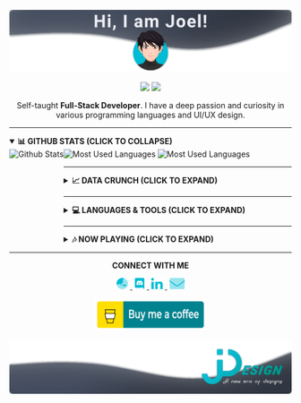 [![JDesign](https://raw.githubusercontent.com/JDesignEra/JDesignEra/master/assets/headers/intro-header-v2.png)](https://jdesignera.com)

<p align="center">
  <img src="https://img.shields.io/badge/Pronoun-He%20%2F%20Him-0097A7?style=flat-square" />
  <img src="https://img.shields.io/badge/Full--Stack-Developer-0097A7?style=flat-square" />
 </p>

<p align="center">
  Self-taught <b>Full-Stack Developer</b>. I have a deep passion and curiosity in various programming languages and UI/UX design.
</p>

*****

<details open>
 <summary>
  <b>📊 GITHUB STATS (CLICK TO COLLAPSE)</b>
 </summary>
 
 <img height="178px" align="left" alt="Github Stats" title="Github Stats" src="https://github-readme-stats.jdesignera.vercel.app/api?username=JDesignEra&custom_title=GitHub Stats&title_color=88C0D0&text_color=ECEFF4&icon_color=00bcd4&bg_color=25,4C566A,2E3440&show_icons=true&border_radius=8&hide_border=true&count_private=true&include_all_commits=true&count_private=true" />
 
 <img height="179px" alt="Most Used Languages" title="Most Used Languages" src="https://github-readme-stats.jdesignera.vercel.app/api/top-langs/?username=JDesignEra&custom_title=Most Used Language&title_color=88C0D0&text_color=ECEFF4&bg_color=25,4C566A,2E3440&&border_radius=8&hide-border=true&layout=compact">
 
 <img height="179px" alt="Most Used Languages" title="Last 7 Days Languages" src="https://github-readme-stats.jdesignera.vercel.app/api/wakatime?username=JDesignEra&custom_title=Last 7 Days Languages&title_color=88C0D0&text_color=ECEFF4&bg_color=25,4C566A,2E3440&&border_radius=8&hide-border=true&layout=compact">
</details>

*****

<details>
 <summary>
  <b>📈 DATA CRUNCH (CLICK TO EXPAND)</b>
 </summary>
 
 <!--START_SECTION:waka-->
![Lines of code](https://img.shields.io/badge/From%20Hello%20World%20I%27ve%20Written-640590%20lines%20of%20code-blue)

**🐱 My GitHub Data** 

> 🏆 533 Contributions in the Year 2021
 > 
> 📦 513.1 kB Used in GitHub's Storage 
 > 
> 💼 Opted to Hire
 > 
> 📜 19 Public Repositories 
 > 
> 🔑 6 Private Repositories  
 > 
**I'm a Night 🦉** 

```text
🌞 Morning    119 commits    ██████░░░░░░░░░░░░░░░░░░░   23.52% 
🌆 Daytime    112 commits    █████░░░░░░░░░░░░░░░░░░░░   22.13% 
🌃 Evening    132 commits    ██████░░░░░░░░░░░░░░░░░░░   26.09% 
🌙 Night      143 commits    ███████░░░░░░░░░░░░░░░░░░   28.26%

```
📅 **I'm Most Productive on Saturday** 

```text
Monday       48 commits     ██░░░░░░░░░░░░░░░░░░░░░░░   9.49% 
Tuesday      30 commits     █░░░░░░░░░░░░░░░░░░░░░░░░   5.93% 
Wednesday    35 commits     █░░░░░░░░░░░░░░░░░░░░░░░░   6.92% 
Thursday     69 commits     ███░░░░░░░░░░░░░░░░░░░░░░   13.64% 
Friday       114 commits    █████░░░░░░░░░░░░░░░░░░░░   22.53% 
Saturday     145 commits    ███████░░░░░░░░░░░░░░░░░░   28.66% 
Sunday       65 commits     ███░░░░░░░░░░░░░░░░░░░░░░   12.85%

```


📊 **This Week I Spent My Time On** 

```text
💬 Programming Languages: 
No Activity Tracked This Week

🔥 Editors: 
No Activity Tracked This Week

🐱‍💻 Projects: 
No Activity Tracked This Week

```

**Timeline**

![Chart not found](https://raw.githubusercontent.com/JDesignEra/JDesignEra/master/charts/bar_graph.png) 


 Last Updated on 11/11/2021
<!--END_SECTION:waka-->
</details>

*****

<details>
  <summary>
    <b>💻 LANGUAGES & TOOLS (CLICK TO EXPAND)</b>
  </summary>

  <table>
    <tr>
      <th colspan="2">Languages</th>
    </tr>
    <tr>
      <td align="center" colspan="2">
        <img alt="HTML5" src="https://img.shields.io/badge/-HTML5-E34F26?style=for-the-badge&logoColor=fff&logo=html5" />
        <img alt="CSS3" src="https://img.shields.io/badge/-CSS3-1572B6?style=for-the-badge&logoColor=fff&logo=css3" />
        <img alt="SASS" src="https://img.shields.io/badge/-SASS-CC6699?style=for-the-badge&logoColor=fff&logo=sass" />
        <img alt="JavaScript" src="https://img.shields.io/badge/-JavaScript-c4b018?style=for-the-badge&logoColor=fff&logo=javascript" />
        <img alt="PHP" src="https://img.shields.io/badge/-PHP-777BB4?style=for-the-badge&logoColor=fff&logo=php" />
        <img alt="Java" src="https://img.shields.io/badge/-Java-007396?style=for-the-badge&logoColor=fff&logo=java" />
        <img alt="C#" src="https://img.shields.io/badge/-C%23-239120?style=for-the-badge&logoColor=fff&logo=c-sharp" />
        <img alt="Objective-C" src="https://img.shields.io/badge/-Objective--C-0070c5?style=for-the-badge&logoColor=fff&logo=apple" />
        <img alt="Swift" src="https://img.shields.io/badge/-Swift-FA7343?style=for-the-badge&logoColor=fff&logo=swift" />
        <img alt="Python" src="https://img.shields.io/badge/-Python-3776AB?style=for-the-badge&logoColor=fff&logo=python" />
        <img alt="TypeScript" src="https://img.shields.io/badge/-TypeScript-007ACC?style=for-the-badge&logoColor=fff&logo=typescript" />
      </td>
    </tr>
    <tr>
      <th>Frameworks</th>
      <th>Libraries</th>
    </tr>
    <tr>
      <td align="center">
        <img alt="Bootstrap" src="https://img.shields.io/badge/-Bootstrap-563D7C?style=for-the-badge&logoColor=fff&logo=bootstrap" />
        <img alt="Ionic" src="https://img.shields.io/badge/-Ionic-3880FF?style=for-the-badge&logoColor=fff&logo=ionic" />
        <img alt="Angular" src="https://img.shields.io/badge/-Angular-DD0031?style=for-the-badge&logoColor=fff&logo=angular" />
        <img alt="Flask" src="https://img.shields.io/badge/-Flask-000?style=for-the-badge&logoColor=fff&logo=flask" />
        <img alt="Symfony" src="https://img.shields.io/badge/-Symfony-000?style=for-the-badge&logoColor=fff&logo=symfony" />
        <img alt="React" src="https://img.shields.io/badge/-React-4eadc7?style=for-the-badge&logoColor=fff&logo=react" />
        <img alt="Next.js" src="https://img.shields.io/badge/-Next.js-000000?style=for-the-badge&logoColor=fff&logo=next.js" />
      </td>
      <td align="center">
        <img alt="jQuery" src="https://img.shields.io/badge/-jQuery-0769AD?style=for-the-badge&logoColor=fff&logo=jquery" />
      </td>
    </tr>
    <tr>
      <th>Databases</th>
      <th>Runtime</th>
    </tr>
    <tr>
      <td align="center">
        <img alt="SQLite" src="https://img.shields.io/badge/-SQLite-003B57?style=for-the-badge&logoColor=fff&logo=sqlite" />
        <img alt="SQL" src="https://img.shields.io/badge/-SQL-4479A1?style=for-the-badge&logoColor=fff&logo=mysql" />
        <img alt="Firebase" src="https://img.shields.io/badge/-Firebase-cca121?style=for-the-badge&logoColor=fff&logo=firebase" />
      </td>
      <td align="center">
        <img alt="Node.js" src="https://img.shields.io/badge/-Node.js-038c2e?style=for-the-badge&logoColor=fff&logo=node.js" />
      </td>
    </tr>
    <tr>
      <th colspan="2">Tools</th>
    </tr>
    <tr>
      <td align="center" colspan="2">
        <img alt="Visual Studio Code" src="https://img.shields.io/badge/-Visual%20Studio%20Code-007ACC?style=for-the-badge&logoColor=fff&logo=visual-studio-code" />
        <img alt="Visual Studio" src="https://img.shields.io/badge/-Visual%20Studio-5C2D91?style=for-the-badge&logoColor=fff&logo=visual-studio" />
        <img alt="Xcode" src="https://img.shields.io/badge/-Xcode-1575F9?style=for-the-badge&logoColor=fff&logo=xcode" />
        <img alt="PyCharm" src="https://img.shields.io/badge/-PyCharm-000?style=for-the-badge&logoColor=fff&logo=pycharm" />
        <img alt="Android Studio" src="https://img.shields.io/badge/-Android%20Studio-2fa866?style=for-the-badge&logoColor=fff&logo=android-studio" />
        <img alt="Eclipse IDE" src="https://img.shields.io/badge/-Eclipse%20IDE-2C2255?style=for-the-badge&logoColor=fff&logo=eclipse-ide" />
        <img alt="Adobe Photoshop" src="https://img.shields.io/badge/-Adobe%20Photoshop-31A8FF?style=for-the-badge&logoColor=fff&logo=adobe-photoshop" />
        <img alt="Adobe Illustrator" src="https://img.shields.io/badge/-Adobe%20Illustrator-FF9A00?style=for-the-badge&logoColor=fff&logo=adobe-illustrator" />
        <img alt="Sketch" src="https://img.shields.io/badge/-Sketch-dea300?style=for-the-badge&logoColor=fff&logo=sketch" />
        <img alt="GitKraken" src="https://img.shields.io/badge/-GitKraken-179287?style=for-the-badge&logoColor=fff&logo=gitkraken" />
      </td>
    </tr>
  </table>
</details>

*****

<details>
 <summary>
  <b>🎶 NOW PLAYING (CLICK TO EXPAND)</b>
 </summary>
 
 <p align="center">
  <a href="https://spotify-github-profile.vercel.app/api/view?uid=tgm.joel&redirect=true">
   <img alt="Spotify" src="https://spotify-github-profile.vercel.app/api/view?uid=tgm.joel&cover_image=true" />
  </a>
 </p>
</details>

*****

<p align="center">
  <b>CONNECT WITH ME</b>
  
  <p align="center">
    <a href="https://jdesignera.com">
     <img height="20px" alt="Website" src="https://raw.githubusercontent.com/JDesignEra/JDesignEra/master/assets/icons/globe-asia-duotone.svg" />
    </a>
    <a href="https://discordapp.com/users/156834654140235776">
     <img height="20px" alt="Discord" src="https://raw.githubusercontent.com/JDesignEra/JDesignEra/master/assets/icons/discord-brands.svg" />
    </a>
    <a href="https://www.linkedin.com/in/jdesignera">
      <img height="20px" alt="LinkedIn" src="https://raw.githubusercontent.com/JDesignEra/JDesignEra/master/assets/icons/linkedin-in-brands.svg" />
    </a>
    <a href="mailto:joel@jdesignera.com">
      <img height="20px" alt="Email" src="https://raw.githubusercontent.com/JDesignEra/JDesignEra/master/assets/icons/envelope-duotone.svg" />
    </a>
  </p>
  
  <p align="center">
   <a href="https://www.buymeacoffee.com/JDesignEra">
    <img width="200px" alt="Buy Me A Coffee" src="https://raw.githubusercontent.com/JDesignEra/JDesignEra/master/assets/buttons/bmc_coffee.gif" />
   </a>
</p>
</p>

<a href="https://jdesignera.com">
  <img src="https://raw.githubusercontent.com/JDesignEra/JDesignEra/8715c7f5a24b68e00b1da0a69ae2f450ad671e2f/assets/footers/bottom_wave_logo_footer_v2.png" />
</a>
